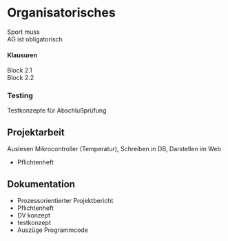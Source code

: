 # Organisatorisches
Sport muss  
AG ist obligatorisch  

#### Klausuren  
Block 2.1   
Block 2.2  

### Testing
Testkonzepte für Abschlußprüfung  

## Projektarbeit
Auslesen Mikrocontroller (Temperatur), Schreiben in DB, Darstellen im Web  
- Pflichtenheft

## Dokumentation
- Prozessorientierter Projektbericht
- Pflichtenheft
- DV konzept
- testkonzept
- Auszüge Programmcode

